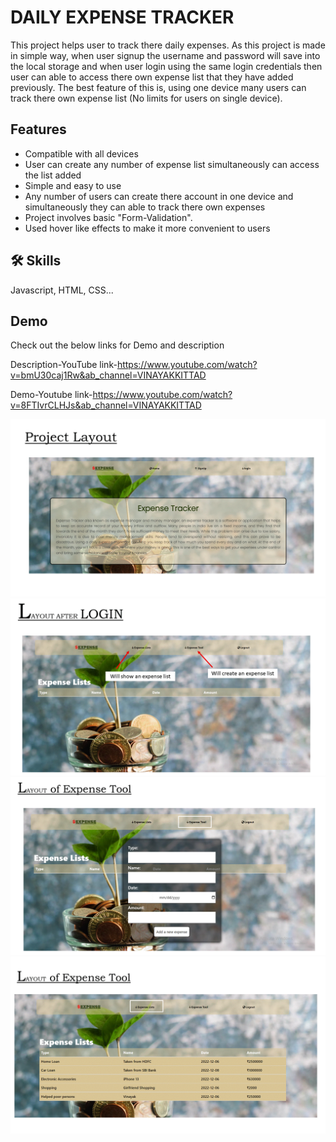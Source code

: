 
# DAILY EXPENSE TRACKER

This project helps user to track there daily expenses. As this project is made in simple way, when user signup the username and password will save into the local storage and when user login using the same login credentials then user can able to access there own expense list that they have added previously. The best feature of this is, using one device many users can track there own expense list (No limits for users on single device).


## Features

- Compatible with all devices
- User can create any number of expense list simultaneously can access the list added
- Simple and easy to use
- Any number of users can create there account in one device and simultaneously they can able to track there own expenses
- Project involves basic "Form-Validation".
- Used hover like effects to make it more convenient to users
  


## 🛠 Skills
Javascript, HTML, CSS...


## Demo

Check out the below links for Demo and description

Description-YouTube link-https://www.youtube.com/watch?v=bmU30caj1Rw&ab_channel=VINAYAKKITTAD

Demo-Youtube link-https://www.youtube.com/watch?v=8FTIvrCLHJs&ab_channel=VINAYAKKITTAD

<img src="/Slide4.GIF">
<img src="/Slide5.GIF">
<img src="/Slide6.GIF">
<img src="/Slide7.GIF">


